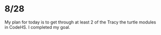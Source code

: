 # 8/28
My plan for today is to get through at least 2 of the Tracy the turtle modules in CodeHS. I completed my goal.
